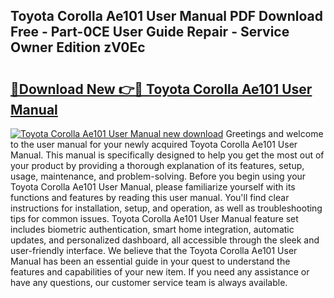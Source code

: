 ## Toyota Corolla Ae101 User Manual PDF Download Free - Part-0CE User Guide Repair - Service Owner Edition zV0Ec

# <h2><a href="http://bc58830.oget.top/?id=Toyota+Corolla+Ae101+User+Manual">🔗Download New 👉🔴 Toyota Corolla Ae101 User Manual</a></h2>

[![Toyota Corolla Ae101 User Manual new download](https://i.imgur.com/5g1atiW.png)](http://bc58830.oget.top/?id=Toyota+Corolla+Ae101+User+Manual)
Greetings and welcome to the user manual for your newly acquired Toyota Corolla Ae101 User Manual. This manual is specifically designed to help you get the most out of your product by providing a thorough explanation of its features, setup, usage, maintenance, and problem-solving. Before you begin using your Toyota Corolla Ae101 User Manual, please familiarize yourself with its functions and features by reading this user manual. You'll find clear instructions for installation, setup, and operation, as well as troubleshooting tips for common issues. Toyota Corolla Ae101 User Manual feature set includes biometric authentication, smart home integration, automatic updates, and personalized dashboard, all accessible through the sleek and user-friendly interface. We believe that the Toyota Corolla Ae101 User Manual has been an essential guide in your quest to understand the features and capabilities of your new item. If you need any assistance or have any questions, our customer service team is always available.
